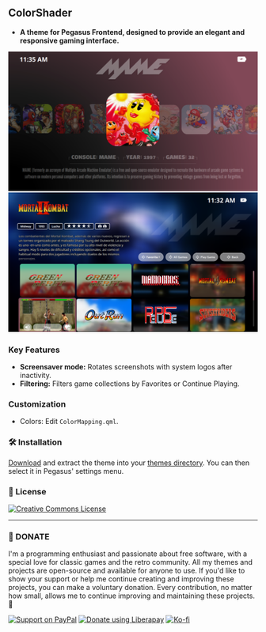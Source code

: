 ## ColorShader  

- **A theme for Pegasus Frontend, designed to provide an elegant and responsive gaming interface.**

![screen](https://github.com/ZagonAb/ColorShader/blob/21b0334e98f9add6b5e914905aa3f43d1e5a4d27/.meta/screenshots/screen.png)
![screen1](https://github.com/ZagonAb/ColorShader/blob/21b0334e98f9add6b5e914905aa3f43d1e5a4d27/.meta/screenshots/screen1.png)

### Key Features  
- **Screensaver mode:** Rotates screenshots with system logos after inactivity.
- **Filtering:** Filters game collections by Favorites or Continue Playing.

### Customization  
- Colors: Edit `ColorMapping.qml`.

### 🛠️ Installation  
[Download](https://github.com/ZagonAb/ColorShader/archive/refs/heads/main.zip) and extract the theme into your [themes directory](http://pegasus-frontend.org/docs/user-guide/installing-themes). You can then select it in Pegasus' settings menu.

### 📜 License  
<a rel="license" href="http://creativecommons.org/licenses/by-nc-sa/4.0/"><img alt="Creative Commons License" style="border-width:0" src="https://i.creativecommons.org/l/by-nc-sa/4.0/88x31.png" /></a><br /><a rel="license" href="http://creativecommons.org/licenses/by-nc-sa/4.0/"></a>

---  

### 💖 DONATE
I'm a programming enthusiast and passionate about free software, with a special love for classic games and the retro community. All my themes and projects are open-source and available for anyone to use. If you'd like to show your support or help me continue creating and improving these projects, you can make a voluntary donation. Every contribution, no matter how small, allows me to continue improving and maintaining these projects. 👾

[![Support on PayPal](https://img.shields.io/badge/PayPal-0070ba?style=for-the-badge)](https://paypal.me/ZagonAb)
[![Donate using Liberapay](https://liberapay.com/assets/widgets/donate.svg)](https://liberapay.com/Gonzalo/donate)
[![Ko-fi](https://img.shields.io/badge/Ko--fi-29abe0?style=for-the-badge&logo=ko-fi)](https://ko-fi.com/zagonab)
